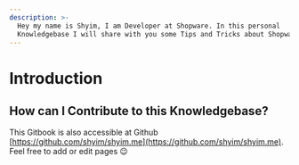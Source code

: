 ```yaml
---
description: >-
  Hey my name is Shyim, I am Developer at Shopware. In this personal
  Knowledgebase I will share with you some Tips and Tricks about Shopware.
---
```


# Introduction

## How can I Contribute to this Knowledgebase?

This Gitbook is also accessible at Github [https://github.com/shyim/shyim.me](https://github.com/shyim/shyim.me).   
Feel free to add or edit pages 😉

